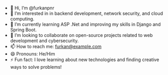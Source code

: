 - 👋 Hi, I’m @furkanpnr
- 👀 I’m interested in in backend development, network security, and cloud computing.
- 🌱 I’m currently learning ASP .Net and improving my skills in Django and Spring Boot.
- 💞️ I’m looking to collaborate on open-source projects related to web development and cybersecurity.
- 📫 How to reach me: [furkan@example.com](mailto:furkan@example.com)
- 😄 Pronouns: He/Him
- ⚡ Fun fact: I love learning about new technologies and finding creative ways to solve problems!

<!---
furkanpnr/furkanpnr is a ✨ special ✨ repository because its `README.md` (this file) appears on your GitHub profile.
You can click the Preview link to take a look at your changes.
--->
